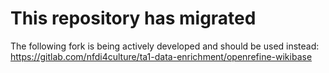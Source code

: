 This repository has migrated
============================

The following fork is being actively developed and should be used instead:
https://gitlab.com/nfdi4culture/ta1-data-enrichment/openrefine-wikibase

